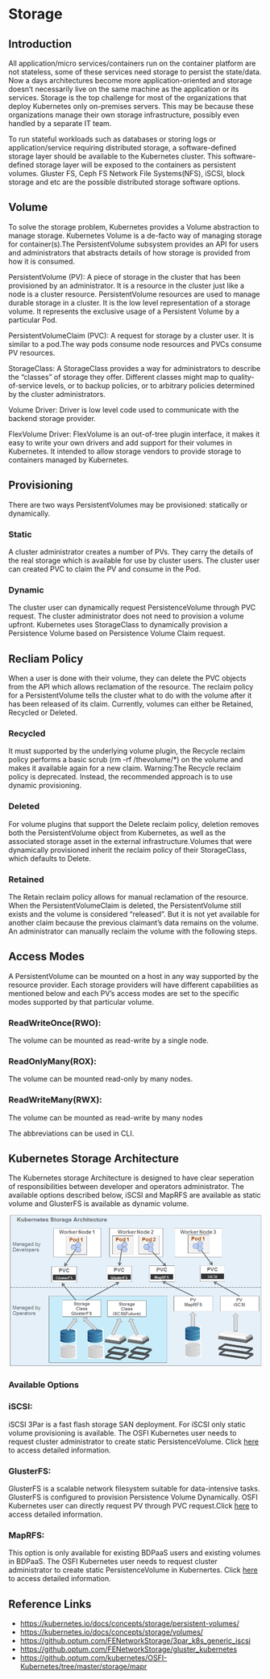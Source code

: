 # Storage
## Introduction
All application/micro services/containers run on the container platform are not stateless, some of these services need storage to persist the state/data.
Now a days architectures become more application-oriented and storage doesn’t necessarily live on the same machine as 
the application or its services.
Storage is the top challenge for most of the organizations that deploy Kubernetes only on-premises servers.
This may be because these organizations manage their own storage infrastructure, possibly even handled by a separate IT team.

To run stateful workloads such as databases or storing logs or application/service requiring distributed storage, a software-defined storage layer should be available to the Kubernetes cluster. This software-defined storage layer will be exposed to the containers as persistent volumes. Gluster FS, Ceph FS Network File Systems(NFS), iSCSI, block storage and etc are the possible distributed storage software options.

## Volume
To solve the storage problem, Kubernetes provides a Volume abstraction to manage storage. Kubernetes Volume is a de-facto way of managing storage for container(s).The PersistentVolume subsystem provides an API for users and administrators that abstracts details of how storage is provided from how it is consumed.

PersistentVolume (PV): A piece of storage in the cluster that has been provisioned by an administrator. It is a resource in the cluster just like a node is a cluster resource. PersistentVolume resources are used to manage durable storage in a cluster. It is the low level representation of a storage volume. It represents the exclusive usage of a Persistent Volume by a particular Pod.

PersistentVolumeClaim (PVC): A request for storage by a cluster user. It is similar to a pod.The way pods consume node resources and PVCs consume PV resources.

StorageClass: A StorageClass provides a way for administrators to describe the “classes” of storage they offer. Different classes might map to quality-of-service levels, or to backup policies, or to arbitrary policies determined by the cluster administrators. 

Volume Driver: Driver is low level code used to communicate with the backend storage provider.

FlexVolume Driver: FlexVolume is an out-of-tree plugin interface, it makes it easy to write your own drivers and add support for their volumes in Kubernetes. It intended to allow storage vendors to provide storage to containers managed by Kubernetes.

## Provisioning
There are two ways PersistentVolumes may be provisioned: statically or dynamically.

### Static
A cluster administrator creates a number of PVs. They carry the details of the real storage which is available for use by cluster users. The cluster user can created PVC to claim the PV and consume in the Pod.

### Dynamic
The cluster user can dynamically request PersistenceVolume through PVC request. The cluster administrator does not need to provision a volume upfront. Kubernetes uses StorageClass to dynamically provision a Persistence Volume based on Persistence Volume Claim request.

## Recliam Policy
When a user is done with their volume, they can delete the PVC objects from the API which allows reclamation of the resource. The reclaim policy for a PersistentVolume tells the cluster what to do with the volume after it has been released of its claim. Currently, volumes can either be Retained, Recycled or Deleted.


### Recycled
It must supported by the underlying volume plugin, the Recycle reclaim policy performs a basic scrub (rm -rf /thevolume/*) on the volume and makes it available again for a new claim. Warning:The Recycle reclaim policy is deprecated. Instead, the recommended approach is to use dynamic provisioning.

### Deleted
For volume plugins that support the Delete reclaim policy, deletion removes both the PersistentVolume object from Kubernetes, as well as the associated storage asset in the external infrastructure.Volumes that were dynamically provisioned inherit the reclaim policy of their StorageClass, which defaults to Delete.

### Retained
The Retain reclaim policy allows for manual reclamation of the resource. When the PersistentVolumeClaim is deleted, the PersistentVolume still exists and the volume is considered “released”. But it is not yet available for another claim because the previous claimant’s data remains on the volume. An administrator can manually reclaim the volume with the following steps.

## Access Modes
A PersistentVolume can be mounted on a host in any way supported by the resource provider. Each storage providers will have different capabilities as mentioned below and each PV’s access modes are set to the specific modes supported by that particular volume. 

 ### ReadWriteOnce(RWO):
 The volume can be mounted as read-write by a single node. 
 
 ### ReadOnlyMany(ROX):
 The volume can be mounted read-only by many nodes.
 
 ### ReadWriteMany(RWX): 
 The volume can be mounted as read-write by many nodes

The abbreviations can be used in CLI.

## Kubernetes Storage Architecture 
The Kubernetes storage Architecture is designed to have clear seperation of responsibilities between developer and operators administrator. The available options described below, iSCSI and MapRFS are available as static volume and GlusterFS is available as dynamic volume. 
<p align="center">
  <img src="../images/Storage-Arch.png" width="500" height="300"/>
</p>


### Available Options
### iSCSI: 
iSCSI 3Par is a  fast flash storage SAN deployment. For iSCSI only static volume provisioning is available. The OSFI Kubernetes user needs to request cluster administrator to create static PersistenceVolume. Click [here](https://github.optum.com/FENetworkStorage/3par_k8s_generic_iscsi) to access detailed information.

### GlusterFS: 
GlusterFS is a scalable network filesystem suitable for data-intensive tasks. GlusterFS is configured to provision Persistence Volume Dynamically. OSFI Kubernetes user can directly request PV through PVC request.Click [here](https://github.optum.com/FENetworkStorage/gluster_kubernetes) to access detailed information.

### MapRFS: 
This option is only available for existing BDPaaS users and existing volumes in BDPaaS. The OSFI Kubernetes user needs to request cluster administrator to create static PersistenceVolume in Kubernertes. Click [here](https://github.optum.com/kubernetes/OSFI-Kubernetes/tree/master/storage/mapr) to access detailed information.

## Reference Links
* https://kubernetes.io/docs/concepts/storage/persistent-volumes/
* https://kubernetes.io/docs/concepts/storage/volumes/
* https://github.optum.com/FENetworkStorage/3par_k8s_generic_iscsi
* https://github.optum.com/FENetworkStorage/gluster_kubernetes
* https://github.optum.com/kubernetes/OSFI-Kubernetes/tree/master/storage/mapr

